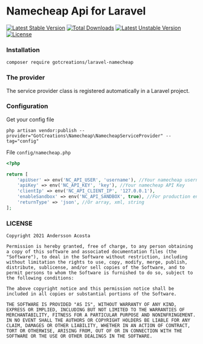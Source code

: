 # Namecheap Api for Laravel
[![Latest Stable Version](https://poser.pugx.org/gotcreations/laravel-namecheap/v)](//packagist.org/packages/gotcreations/laravel-namecheap) 
[![Total Downloads](https://poser.pugx.org/gotcreations/laravel-namecheap/downloads)](//packagist.org/packages/gotcreations/laravel-namecheap) 
[![Latest Unstable Version](https://poser.pugx.org/gotcreations/laravel-namecheap/v/unstable)](//packagist.org/packages/gotcreations/laravel-namecheap) 
[![License](https://poser.pugx.org/gotcreations/laravel-namecheap/license)](//packagist.org/packages/gotcreations/laravel-namecheap)


### Installation
```shell
composer require gotcreations/laravel-namecheap
```

### The provider
The service provider class is registered automatically in a Laravel project.

### Configuration
Get your config file
```shell
php artisan vendor:publish --provider="GotCreations\Namecheap\NamecheapServiceProvider" --tag="config"
```
File `config/namecheap.php`
```php
<?php

return [
    'apiUser' => env('NC_API_USER', 'username'), //Your namecheap username
    'apiKey' => env('NC_API_KEY', 'key'), //Your namecheap API Key
    'clientIp' => env('NC_API_CLIENT_IP', '127.0.0.1'),
    'enableSandbox' => env('NC_API_SANDBOX', true), //For production env disable it
    'returnType' => 'json', //Or array, xml, string 
];
```

### LICENSE
```
Copyright 2021 Andersson Acosta

Permission is hereby granted, free of charge, to any person obtaining a copy of this software and associated documentation files (the "Software"), to deal in the Software without restriction, including without limitation the rights to use, copy, modify, merge, publish, distribute, sublicense, and/or sell copies of the Software, and to permit persons to whom the Software is furnished to do so, subject to the following conditions:

The above copyright notice and this permission notice shall be included in all copies or substantial portions of the Software.

THE SOFTWARE IS PROVIDED "AS IS", WITHOUT WARRANTY OF ANY KIND, EXPRESS OR IMPLIED, INCLUDING BUT NOT LIMITED TO THE WARRANTIES OF MERCHANTABILITY, FITNESS FOR A PARTICULAR PURPOSE AND NONINFRINGEMENT. IN NO EVENT SHALL THE AUTHORS OR COPYRIGHT HOLDERS BE LIABLE FOR ANY CLAIM, DAMAGES OR OTHER LIABILITY, WHETHER IN AN ACTION OF CONTRACT, TORT OR OTHERWISE, ARISING FROM, OUT OF OR IN CONNECTION WITH THE SOFTWARE OR THE USE OR OTHER DEALINGS IN THE SOFTWARE.
```